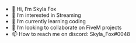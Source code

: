 - 👋 Hi, I’m Skyla Fox
- 👀 I’m interested in Streaming
- 🌱 I’m currently learning coding
- 💞️ I’m looking to collaborate on FiveM projects
- 📫 How to reach me on discord: Skyla_Fox#0048

<!---
SkylaaaX/SkylaaaX is a ✨ special ✨ repository because its `README.md` (this file) appears on your GitHub profile.
You can click the Preview link to take a look at your changes.
--->
